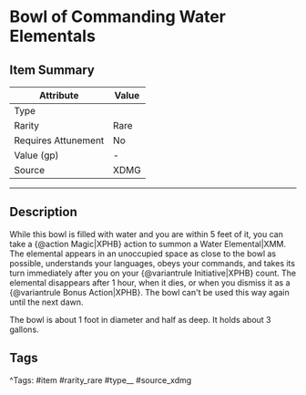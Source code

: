 # Bowl of Commanding Water Elementals

## Item Summary

| Attribute            | Value                        |
|----------------------|------------------------------|
| Type                 |   |
| Rarity               | Rare             |
| Requires Attunement  | No                |
| Value (gp)           | -    |
| Source               | XDMG |

---

## Description

While this bowl is filled with water and you are within 5 feet of it, you can take a {@action Magic|XPHB} action to summon a Water Elemental|XMM. The elemental appears in an unoccupied space as close to the bowl as possible, understands your languages, obeys your commands, and takes its turn immediately after you on your {@variantrule Initiative|XPHB} count. The elemental disappears after 1 hour, when it dies, or when you dismiss it as a {@variantrule Bonus Action|XPHB}. The bowl can't be used this way again until the next dawn.

The bowl is about 1 foot in diameter and half as deep. It holds about 3 gallons.

## Tags

^Tags: #item #rarity_rare #type__ #source_xdmg